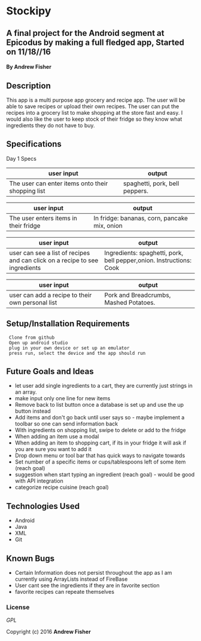 # Stockipy

## A final project for the Android segment at Epicodus by making a full fledged app, Started on 11/18//16

#### By **Andrew Fisher**

## Description
This app is a multi purpose app grocery and recipe app. The user will be able to save recipes or upload their own recipes. The user can put the recipes into a grocery list to make shopping at the store fast and easy. I would also like the user to keep stock of their fridge so they know what ingredients they do not have to buy.

## Specifications



Day 1 Specs



user input                | output
------------------------- | -------------
The user can enter items onto their shopping list| spaghetti, pork, bell peppers.


user input                | output
------------------------- | -------------
The user enters items in their fridge| In fridge: bananas, corn, pancake mix, onion


user input                | output
------------------------- | -------------
user can see a list of recipes and can click on a recipe to see ingredients| Ingredients: spaghetti, pork, bell pepper,onion. Instructions: Cook

user input                | output
------------------------- | -------------
user can add a recipe to their own personal list | Pork and Breadcrumbs, Mashed Potatoes.


## Setup/Installation Requirements

```
 Clone from github
 Open up android studio
 plug in your own device or set up an emulator
 press run, select the device and the app should run
```


## Future Goals and Ideas
* let user add single ingredients to a cart, they are currently just strings in an array.
* make input only one line for new items
* Remove back to list button once a database is set up and use the up button instead
* Add items and don't go back until user says so - maybe implement a toolbar so one can send information back
* With ingredients on shopping list, swipe to delete or add to the fridge
* When adding an item use a modal
* When adding an item to shopping cart, if its in your fridge it will ask if you are sure you want to add it
* Drop down menu or tool bar that has quick ways to navigate towards
* Set number of a specific items or cups/tablespoons left of some item (reach goal)
* suggestion when start typing an ingredient (reach goal) - would be good with API integration
* categorize recipe cuisine (reach goal)

## Technologies Used

* Android
* Java
* XML
* Git


## Known Bugs
* Certain Information does not persist throughout the app as I am currently using ArrayLists instead of FireBase
* User cant see the ingredients if they are in favorite section
* favorite recipes can repeate themselves

### License

*GPL*

Copyright (c) 2016 **Andrew Fisher**
